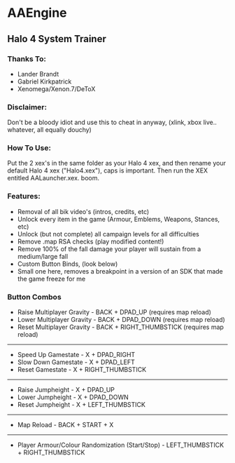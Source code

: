 # AAEngine
## Halo 4 System Trainer  
  
  
  
### Thanks To:
* Lander Brandt
* Gabriel Kirkpatrick
* Xenomega/Xenon.7/DeToX  

### Disclaimer:
Don't be a bloody idiot and use this to cheat in anyway, (xlink, xbox live.. whatever, all equally douchy)

### How To Use:
Put the 2 xex's in the same folder as your Halo 4 xex, and then rename your default Halo 4 xex ("Halo4.xex"), caps is important. Then run the XEX entitled AALauncher.xex. boom.

### Features:
* Removal of all bik video's (intros, credits, etc)
* Unlock every item in the game (Armour, Emblems, Weapons, Stances, etc)
* Unlock (but not complete) all campaign levels for all difficulties
* Remove .map RSA checks (play modified content!)
* Remove 100% of the fall damage your player will sustain from a medium/large fall
* Custom Button Binds, (look below)
* Small one here, removes a breakpoint in a version of an SDK that made the game freeze for me

### Button Combos
* Raise Multiplayer Gravity - BACK + DPAD_UP (requires map reload)
* Lower Multiplayer Gravity - BACK + DPAD_DOWN (requires map reload)
* Reset Multiplayer Gravity - BACK + RIGHT_THUMBSTICK (requires map reload)

* * *

* Speed Up Gamestate - X + DPAD_RIGHT
* Slow Down Gamestate - X + DPAD_LEFT
* Reset Gamestate - X + RIGHT_THUMBSTICK

* * *

* Raise Jumpheight - X + DPAD_UP
* Lower Jumpheight - X + DPAD_DOWN
* Reset Jumpheight - X + LEFT_THUMBSTICK

* * *

* Map Reload - BACK + START + X

* * *

* Player Armour/Colour Randomization (Start/Stop) - LEFT\_THUMBSTICK + RIGHT\_THUMBSTICK